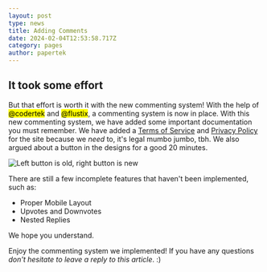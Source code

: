 ```yaml
---
layout: post
type: news
title: Adding Comments
date: 2024-02-04T12:53:58.717Z
category: pages
author: papertek
---
```

## It took some effort

But that effort is worth it with the new commenting system! With the help of <mark>@codertek</mark> and <mark>@flustix</mark>, a commenting system is now in place. With this new commenting system, we have added some important documentation you must remember. We have added a [Terms of Service](/legal/terms) and [Privacy Policy](/legal/privacy) for the site because we *need* to, it's legal mumbo jumbo, tbh. We also argued about a button in the designs for a good 20 minutes.

![Left button is old, right button is new](https://cdn.camellia.wiki/images/uploads/buttonsstuff.png "Left button is old, right button is new")

There are still a few incomplete features that haven't been implemented, such as:

* Proper Mobile Layout
* Upvotes and Downvotes
* Nested Replies

We hope you understand.

Enjoy the commenting system we implemented! If you have any questions *don't hesitate to leave a reply to this article*. :)
